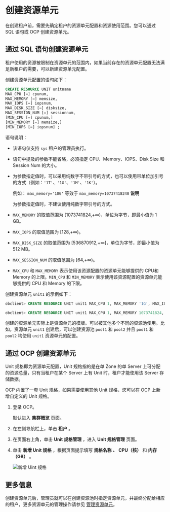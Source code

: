 创建资源单元 
===========================

在创建租户前，需要先确定租户的资源单元配置和资源使用范围。您可以通过 SQL 语句或 OCP 创建资源单元。

通过 SQL 语句创建资源单元 
------------------------------------

租户使用的资源被限制在资源单元的范围内，如果当前存在的资源单元配置无法满足新租户的需要，可以新建资源单元配置。

创建资源单元配置的语句如下：

```sql
CREATE RESOURCE UNIT unitname 
MAX_CPU [=] cpunum, 
MAX_MEMORY [=] memsize, 
MAX_IOPS [=] iopsnum, 
MAX_DISK_SIZE [=] disksize, 
MAX_SESSION_NUM [=] sessionnum, 
[MIN_CPU [=] cpunum,]
[MIN_MEMORY [=] memsize,] 
[MIN_IOPS [=] iopsnum] ;
```



语句说明：

* 该语句仅支持 `sys` 租户的管理员执行。

  

* 语句中提及的参数不能省略，必须指定 CPU、Memory、IOPS、Disk Size 和 Session Num 的大小。

  

* 为参数指定值时，可以采用纯数字不带引号的方式，也可以使用带单位加引号的方式（例如：`'1T'`、`'1G'`、`'1M'`、`'1K'`）。

  例如： `max_memory='10G'` 等效于 `max_memory=10737418240`
  **说明**

  

  为参数指定值时，不建议使用纯数字带引号的方式。
  

* `MAX_MEMORY` 的取值范围为 \[1073741824,+∞)，单位为字节，即最小值为 1 GB。

  

* `MAX_IOPS` 的取值范围为 \[128,+∞)。

  

* `MAX_DISK_SIZE` 的取值范围为 \[536870912,+∞\]，单位为字节，即最小值为 512 MB。

  

* `MAX_SESSION_NUM` 的取值范围为 \[64,+∞)。

  

*
  `MAX_CPU` 和 `MAX_MEMORY` 表示使用该资源配置的资源单元能够提供的 CPU和 Memory 的上限。`MIN_CPU` 和 `MIN_MEMORY` 表示使用该资源配置的资源单元能够提供的 CPU 和 Memory 的下限。
  




创建资源单元 `unit1` 的示例如下：

```sql
obclient> CREATE RESOURCE UNIT unit1 MAX_CPU 1, MAX_MEMORY '1G', MAX_IOPS 128,MAX_DISK_SIZE '10G', MAX_SESSION_NUM 64, MIN_CPU=1, MIN_MEMORY='1G', MIN_IOPS=128;

obclient> CREATE RESOURCE UNIT unit1 MAX_CPU 1, MAX_MEMORY 1073741824, MAX_IOPS 128, MAX_DISK_SIZE 10737418240, MAX_SESSION_NUM 64, MIN_CPU=1, MIN_MEMORY=1073741824, MIN_IOPS=128;
```



创建的资源单元实际上是资源单元的模版。可以被其他多个不同的资源池使用。比如，资源单元 `unit1` 创建后，可以创建资源池 `pool1` 和 `pool2` 并且 `pool1` 和 `pool2` 均使用 `unit1` 资源单元的配置。

通过 OCP 创建资源单元 
----------------------------------

Unit 规格即为资源单元配置，Unit 规格指的是在单 Zone 的单 Server 上可分配的资源总量，只有当租户在某个 Server 上有 Unit 时，租户才能使用该 Server 存储数据。

OCP 内置了一套 Unit 规格，如果需要使用其他 Unit 规格，您可以在 OCP 上新增自定义的 Unit 规格。

1. 登录 OCP。

   默认进入 **集群概览** 页面。
   

2. 在左侧导航栏上，单击 **租户** 。

   

3. 在页面右上角，单击 **Unit 规格管理** ，进入 **Unit 规格管理** 页面。

   

4. 单击 **新增 Unit 规格** ，根据页面提示填写 **规格名称** **、** **CPU（核）** 和 **内存（GB）** 。

   ![新增 Uint 规格](https://help-static-aliyun-doc.aliyuncs.com/assets/img/zh-CN/5163442261/p275409.png)
   




更多信息 
-------------------------

创建资源单元后，管理员就可以在创建资源池时指定资源单元，并最终分配给相应的租户，更多资源单元的管理操作请参见 [管理资源单元](../../../6.administrator-guide/2.basic-database-management/3.manage-resources/3.manage-resource-units/1.view-resource-unit-configurations.md)。

